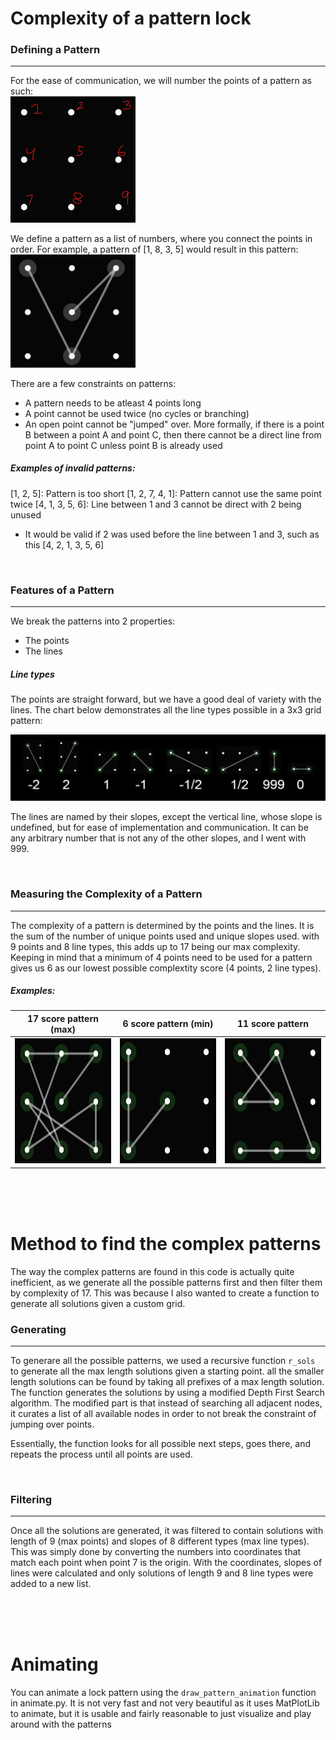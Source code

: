 # Complexity of a pattern lock

### Defining a Pattern
***
For the ease of communication, we will number the points of a pattern as such:
<br>
<img src="img/numbering.png" alt="drawing" style="width:200px;"/>

We define a pattern as a list of numbers, where you connect the points in order. For example, a pattern of [1, 8, 3, 5] would result in this pattern:
<br>
<img src="img/example.png" alt="drawing" style="width:200px;"/>

There are a few constraints on patterns:
- A pattern needs to be atleast 4 points long
- A point cannot be used twice (no cycles or branching)
- An open point cannot be "jumped" over. More formally, if there is a point B between a point A and point C, then there cannot be a direct line from point A to point C unless point B is already used

##### Examples of invalid patterns:
[1, 2, 5]: Pattern is too short
[1, 2, 7, 4, 1]: Pattern cannot use the same point twice
[4, 1, 3, 5, 6]: Line between 1 and 3 cannot be direct with 2 being unused
- It would be valid if 2 was used before the line between 1 and 3, such as this [4, 2, 1, 3, 5, 6]

<br>

### Features of a Pattern
***
We break the patterns into 2 properties:

- The points
- The lines

#####  Line types 
The points are straight forward, but we have a good deal of variety with the lines. The chart below demonstrates all the line types possible in a 3x3 grid pattern:

<img src="img/slopes.png" alt="drawing"/>

The lines are named by their slopes, except the vertical line, whose slope is undefined, but for ease of implementation and communication. It can be any arbitrary number that is not any of the other slopes, and I went with 999.

<br>

### Measuring the Complexity of a Pattern
***
The complexity of a pattern is determined by the points and the lines. It is the sum of the number of unique points used and unique slopes used. with 9 points and 8 line types, this adds up to 17 being our max complexity. Keeping in mind that a minimum of 4 points need to be used for a pattern gives us 6 as our lowest possible complextity score (4 points, 2 line types).

##### Examples:

| 17 score pattern (max) | 6 score pattern (min) | 11 score pattern |
| --- | --- | --- |
|<img src="img/max.png" width="200" height="200"/>|<img src="img/min.png" width="200" height="200"/> | <img src="img/avg.png" width="200" height="200"/>|

<br>
<br>
<br>

# Method to find the complex patterns
The way the complex patterns are found in this code is actually quite inefficient, as we generate all the possible patterns first and then filter them by complexity of 17. This was because I also wanted to create a function to generate all solutions given a custom grid.
<br>
### Generating
***
To generare all the possible patterns, we used a recursive function `r_sols` to generate all the max length solutions given a starting point. all the smaller length solutions can be found by taking all prefixes of a max length solution. The function generates the solutions by using a modified Depth First Search algorithm. The modified part is that instead of searching all adjacent nodes, it curates a list of all available nodes in order to not break the constraint of jumping over points. 

Essentially, the function looks for all possible next steps, goes there, and repeats the process until all points are used. 

<br>

### Filtering
***
Once all the solutions are generated, it was filtered to contain solutions with length of 9 (max points) and slopes of 8 different types (max line types). This was simply done by converting the numbers into coordinates that match each point when point 7 is the origin. With the coordinates, slopes of lines were calculated and only solutions of length 9 and 8 line types were added to a new list.



<br>
<br>
<br>

# Animating

You can animate a lock pattern using the `draw_pattern_animation` function in animate.py. It is not very fast and not very beautiful as it uses MatPlotLib to animate, but it is usable and fairly reasonable to just visualize and play around with the patterns

